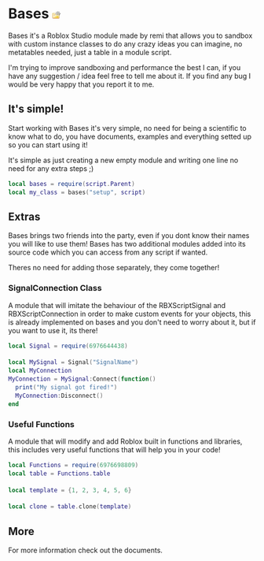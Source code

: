 # Bases ![icon](https://github.com/remideas/Bases/blob/main/images/Icon.png?raw=true)
Bases it's a Roblox Studio module made by remi that allows you to sandbox with custom instance classes to do any crazy ideas you can imagine, no metatables needed, just a table in a module script.

I'm trying to improve sandboxing and performance the best I can, if you have any suggestion / idea feel free to tell me about it. If you find any bug I would be very happy that you report it to me.

## It's simple!
Start working with Bases it's very simple, no need for being a scientific to know what to do, you have documents, examples and everything setted up so you can start using it!

It's simple as just creating a new empty module and writing one line no need for any extra steps ;)
```lua
local bases = require(script.Parent)
local my_class = bases("setup", script)
```

## Extras
Bases brings two friends into the party, even if you dont know their names you will like to use them! Bases has two additional modules added into its source code which you can access from any script if wanted.

Theres no need for adding those separately, they come together!

### SignalConnection Class
A module that will imitate the behaviour of the RBXScriptSignal and RBXScriptConnection in order to make custom events for your objects, this is already implemented on bases and you don't need to worry about it, but if you want to use it, its there!
```lua
local Signal = require(6976644438)

local MySignal = Signal("SignalName")
local MyConnection
MyConnection = MySignal:Connect(function()
  print("My signal got fired!")
  MyConnection:Disconnect()
end
```

### Useful Functions
A module that will modify and add Roblox built in functions and libraries, this includes very useful functions that will help you in your code!
```lua
local Functions = require(6976698809)
local table = Functions.table

local template = {1, 2, 3, 4, 5, 6}

local clone = table.clone(template)
```

## More
For more information check out the documents.
